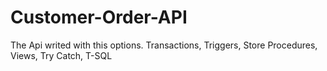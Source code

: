 # Customer-Order-API

The Api writed with this options.
Transactions,
Triggers,
Store Procedures,
Views,
Try Catch,
T-SQL
